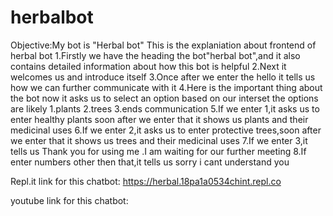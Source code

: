 # herbalbot
Objective:My bot is "Herbal bot"
This is the explaniation about frontend of herbal bot
1.Firstly we have the heading the bot"herbal bot",and it also contains detailed information about how this bot is helpful
2.Next it welcomes us and introduce itself 
3.Once after we enter the hello it tells us how we can further communicate with it
4.Here is the important thing about the bot now it asks us to select an option based on our interset the options are likely 1.plants 2.trees 3.ends communication
5.If we enter 1,it asks us to enter healthy plants soon after we enter that it shows us plants and their medicinal uses
6.If we enter 2,it asks us to enter protective trees,soon after we enter that it shows us trees and their medicinal uses
7.If we enter 3,it tells us Thank you for using me .I am waiting for our further meeting
8.If enter numbers other then that,it tells us sorry i cant understand you

Repl.it link for this chatbot:
https://herbal.18pa1a0534chint.repl.co

youtube link for this chatbot:
